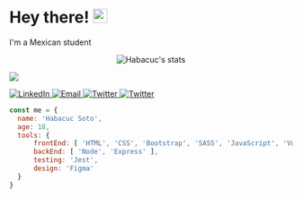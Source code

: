 # Hey there! <img src="https://media.giphy.com/media/hvRJCLFzcasrR4ia7z/giphy.gif" width="25px">

I'm a Mexican student 

<p align="center">
    <img src="https://github-readme-stats.vercel.app/api?username=HabacucSoto&show_icons=true&theme=chartreuse-dark" alt="Habacuc's stats"></img>
</p>

![](https://visitor-badge.glitch.me/badge?page_id=HabacucSoto.HabacucSoto)





<p>
    <a href='https://linkedin.com/in/habacucsoto/' target='_blank'>
        <img alt='LinkedIn' src='https://img.shields.io/badge/LinkedIn-black?logo=LinkedIn&style=flat-square'>
    </a>
    <a href='mailto:josehabacuc182020@gmail.com' target='_blank'>
        <img alt='Email' src='https://img.shields.io/badge/Email-black?logo=Gmail&style=flat-square'>
    </a>
    <a href='https://twitter.com/habacucsoto' target='_blank'>
        <img alt='Twitter' src='https://img.shields.io/badge/Twitter-black?logo=Twitter&style=flat-square'>
    </a>
    <a href='https://www.instagram.com/habacuc.soto/' target='_blank'>
        <img alt='Twitter' src='https://img.shields.io/badge/Instagram-black?logo=Instagram&style=flat-square'>
    </a>
</p>

```javascript
const me = {
  name: 'Habacuc Soto',
  age: 18,
  tools: {
      frontEnd: [ 'HTML', 'CSS', 'Bootstrap', 'SASS', 'JavaScript', 'Vue' ],
      backEnd: [ 'Node', 'Express' ],
      testing: 'Jest',
      design: 'Figma'
  }
}
```
